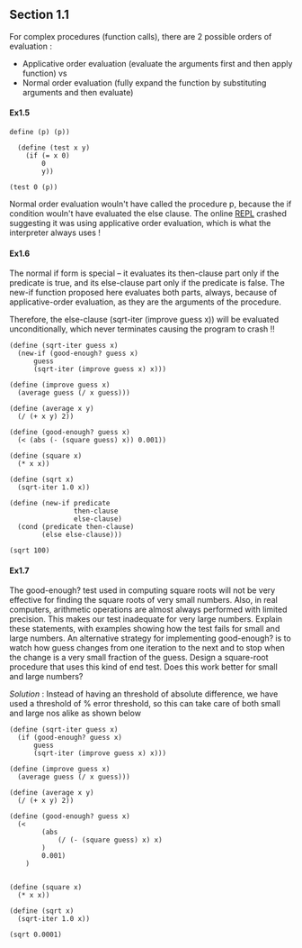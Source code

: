 ## Section 1.1

For complex procedures (function calls), there are 2 possible orders of evaluation :
- Applicative order evaluation (evaluate the arguments first and then apply function) vs
- Normal order evaluation (fully expand the function by substituting arguments and then evaluate)

#### Ex1.5

```
define (p) (p))

  (define (test x y)
    (if (= x 0)
        0
        y))

(test 0 (p))
```
Normal order evaluation wouln't have called the procedure p, because the if condition wouln't have evaluated the else clause.
The online [REPL](https://repl.it/@priteshshrivast/Ex15) crashed suggesting it was using applicative order evaluation, 
which is what the interpreter always uses !

#### Ex1.6

The normal if form is special – it evaluates its then-clause part only if the predicate is true, and its else-clause part only if the predicate is false. The new-if function proposed here evaluates both parts, always, because of applicative-order evaluation, as they are the arguments of the procedure. 

Therefore, the else-clause (sqrt-iter (improve guess x)) will be evaluated unconditionally, which never terminates causing the program to crash !!

```
(define (sqrt-iter guess x)
  (new-if (good-enough? guess x)
      guess
      (sqrt-iter (improve guess x) x)))

(define (improve guess x)
  (average guess (/ x guess)))

(define (average x y) 
  (/ (+ x y) 2))

(define (good-enough? guess x)
  (< (abs (- (square guess) x)) 0.001))

(define (square x)
  (* x x))

(define (sqrt x)
  (sqrt-iter 1.0 x))

(define (new-if predicate 
                then-clause 
                else-clause)
  (cond (predicate then-clause)
        (else else-clause)))

(sqrt 100)
```

#### Ex1.7

The good-enough? test used in computing square roots will not be very effective for finding the square roots of very small numbers. Also, in real computers, arithmetic operations are almost always performed with limited precision. This makes our test inadequate for very large numbers. Explain these statements, with examples showing how the test fails for small and large numbers. An alternative strategy for implementing good-enough? is to watch how guess changes from one iteration to the next and to stop when the change is a very small fraction of the guess. Design a square-root procedure that uses this kind of end test. Does this work better for small and large numbers?

_Solution_ : Instead of having an threshold of absolute difference, we have used a threshold of % error threshold, so this can take care of both small and large nos alike as shown below

```
(define (sqrt-iter guess x)
  (if (good-enough? guess x)
      guess
      (sqrt-iter (improve guess x) x)))

(define (improve guess x)
  (average guess (/ x guess)))

(define (average x y) 
  (/ (+ x y) 2))

(define (good-enough? guess x)
  (< 
		(abs 
			(/ (- (square guess) x) x)
		) 
		0.001)
	)


(define (square x)
  (* x x))

(define (sqrt x)
  (sqrt-iter 1.0 x))

(sqrt 0.0001)
```

